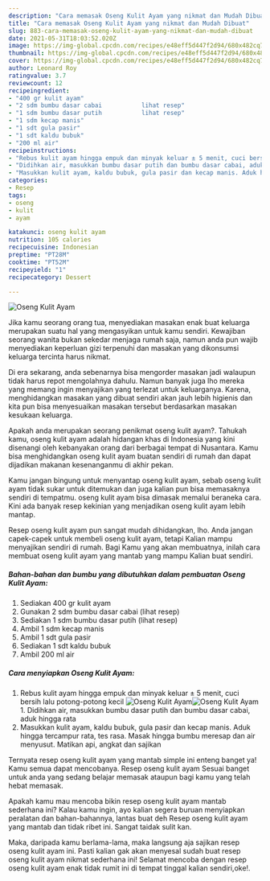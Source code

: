 ```yaml
---
description: "Cara memasak Oseng Kulit Ayam yang nikmat dan Mudah Dibuat"
title: "Cara memasak Oseng Kulit Ayam yang nikmat dan Mudah Dibuat"
slug: 883-cara-memasak-oseng-kulit-ayam-yang-nikmat-dan-mudah-dibuat
date: 2021-05-31T18:03:52.020Z
image: https://img-global.cpcdn.com/recipes/e48eff5d447f2d94/680x482cq70/oseng-kulit-ayam-foto-resep-utama.jpg
thumbnail: https://img-global.cpcdn.com/recipes/e48eff5d447f2d94/680x482cq70/oseng-kulit-ayam-foto-resep-utama.jpg
cover: https://img-global.cpcdn.com/recipes/e48eff5d447f2d94/680x482cq70/oseng-kulit-ayam-foto-resep-utama.jpg
author: Leonard Roy
ratingvalue: 3.7
reviewcount: 12
recipeingredient:
- "400 gr kulit ayam"
- "2 sdm bumbu dasar cabai           lihat resep"
- "1 sdm bumbu dasar putih           lihat resep"
- "1 sdm kecap manis"
- "1 sdt gula pasir"
- "1 sdt kaldu bubuk"
- "200 ml air"
recipeinstructions:
- "Rebus kulit ayam hingga empuk dan minyak keluar ± 5 menit, cuci bersih lalu potong-potong kecil"
- "Didihkan air, masukkan bumbu dasar putih dan bumbu dasar cabai, aduk hingga rata"
- "Masukkan kulit ayam, kaldu bubuk, gula pasir dan kecap manis. Aduk hingga tercampur rata, tes rasa. Masak hingga bumbu meresap dan air menyusut. Matikan api, angkat dan sajikan"
categories:
- Resep
tags:
- oseng
- kulit
- ayam

katakunci: oseng kulit ayam 
nutrition: 105 calories
recipecuisine: Indonesian
preptime: "PT28M"
cooktime: "PT52M"
recipeyield: "1"
recipecategory: Dessert

---
```



![Oseng Kulit Ayam](https://img-global.cpcdn.com/recipes/e48eff5d447f2d94/680x482cq70/oseng-kulit-ayam-foto-resep-utama.jpg)

Jika kamu seorang orang tua, menyediakan masakan enak buat keluarga merupakan suatu hal yang mengasyikan untuk kamu sendiri. Kewajiban seorang  wanita bukan sekedar menjaga rumah saja, namun anda pun wajib menyediakan keperluan gizi terpenuhi dan masakan yang dikonsumsi keluarga tercinta harus nikmat.

Di era  sekarang, anda sebenarnya bisa mengorder masakan jadi walaupun tidak harus repot mengolahnya dahulu. Namun banyak juga lho mereka yang memang ingin menyajikan yang terlezat untuk keluarganya. Karena, menghidangkan masakan yang dibuat sendiri akan jauh lebih higienis dan kita pun bisa menyesuaikan masakan tersebut berdasarkan masakan kesukaan keluarga. 



Apakah anda merupakan seorang penikmat oseng kulit ayam?. Tahukah kamu, oseng kulit ayam adalah hidangan khas di Indonesia yang kini disenangi oleh kebanyakan orang dari berbagai tempat di Nusantara. Kamu bisa menghidangkan oseng kulit ayam buatan sendiri di rumah dan dapat dijadikan makanan kesenanganmu di akhir pekan.

Kamu jangan bingung untuk menyantap oseng kulit ayam, sebab oseng kulit ayam tidak sukar untuk ditemukan dan juga kalian pun bisa memasaknya sendiri di tempatmu. oseng kulit ayam bisa dimasak memalui beraneka cara. Kini ada banyak resep kekinian yang menjadikan oseng kulit ayam lebih mantap.

Resep oseng kulit ayam pun sangat mudah dihidangkan, lho. Anda jangan capek-capek untuk membeli oseng kulit ayam, tetapi Kalian mampu menyajikan sendiri di rumah. Bagi Kamu yang akan membuatnya, inilah cara membuat oseng kulit ayam yang mantab yang mampu Kalian buat sendiri.

<!--inarticleads1-->

##### Bahan-bahan dan bumbu yang dibutuhkan dalam pembuatan Oseng Kulit Ayam:

1. Sediakan 400 gr kulit ayam
1. Gunakan 2 sdm bumbu dasar cabai           (lihat resep)
1. Sediakan 1 sdm bumbu dasar putih           (lihat resep)
1. Ambil 1 sdm kecap manis
1. Ambil 1 sdt gula pasir
1. Sediakan 1 sdt kaldu bubuk
1. Ambil 200 ml air




<!--inarticleads2-->

##### Cara menyiapkan Oseng Kulit Ayam:

1. Rebus kulit ayam hingga empuk dan minyak keluar ± 5 menit, cuci bersih lalu potong-potong kecil
<img src="https://img-global.cpcdn.com/steps/135fb4224bea0a36/160x128cq70/oseng-kulit-ayam-langkah-memasak-1-foto.jpg" alt="Oseng Kulit Ayam"><img src="https://img-global.cpcdn.com/steps/1da0fa8f40bd2187/160x128cq70/oseng-kulit-ayam-langkah-memasak-1-foto.jpg" alt="Oseng Kulit Ayam">1. Didihkan air, masukkan bumbu dasar putih dan bumbu dasar cabai, aduk hingga rata
1. Masukkan kulit ayam, kaldu bubuk, gula pasir dan kecap manis. Aduk hingga tercampur rata, tes rasa. Masak hingga bumbu meresap dan air menyusut. Matikan api, angkat dan sajikan




Ternyata resep oseng kulit ayam yang mantab simple ini enteng banget ya! Kamu semua dapat mencobanya. Resep oseng kulit ayam Sesuai banget untuk anda yang sedang belajar memasak ataupun bagi kamu yang telah hebat memasak.

Apakah kamu mau mencoba bikin resep oseng kulit ayam mantab sederhana ini? Kalau kamu ingin, ayo kalian segera buruan menyiapkan peralatan dan bahan-bahannya, lantas buat deh Resep oseng kulit ayam yang mantab dan tidak ribet ini. Sangat taidak sulit kan. 

Maka, daripada kamu berlama-lama, maka langsung aja sajikan resep oseng kulit ayam ini. Pasti kalian gak akan menyesal sudah buat resep oseng kulit ayam nikmat sederhana ini! Selamat mencoba dengan resep oseng kulit ayam enak tidak rumit ini di tempat tinggal kalian sendiri,oke!.

